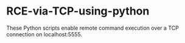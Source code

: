 # RCE-via-TCP-using-python
These Python scripts enable remote command execution over a TCP connection on localhost:5555.
